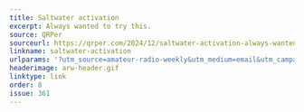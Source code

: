 ```yaml
---
title: Saltwater activation
excerpt: Always wanted to try this.
source: QRPer
sourceurl: https://qrper.com/2024/12/saltwater-activation-always-wanted-to-try-this/
linkname: saltwater-activation
urlparams: '?utm_source=amateur-radio-weekly&utm_medium=email&utm_campaign=newsletter'
headerimage: arw-header.gif
linktype: link
order: 8
issue: 361
---
```

